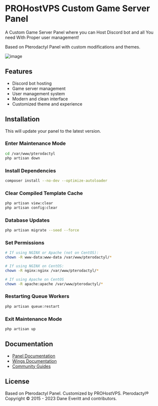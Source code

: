 # PROHostVPS Custom Game Server Panel

A Custom Game Server Panel where you can Host Discord bot and all You need With Proper user management!

Based on Pterodactyl Panel with custom modifications and themes.

![image](https://github.com/user-attachments/assets/1392e885-cce6-4e7b-b1e5-b14b7feddeed)


## Features

- Discord bot hosting
- Game server management
- User management system
- Modern and clean interface
- Customized theme and experience

## Installation

This will update your panel to the latest version.

### Enter Maintenance Mode

```bash
cd /var/www/pterodactyl
php artisan down
```

### Install Dependencies

```bash
composer install --no-dev --optimize-autoloader
```

### Clear Compiled Template Cache

```bash
php artisan view:clear
php artisan config:clear
```

### Database Updates

```bash
php artisan migrate --seed --force
```

### Set Permissions

```bash
# If using NGINX or Apache (not on CentOS):
chown -R www-data:www-data /var/www/pterodactyl/*

# If using NGINX on CentOS:
chown -R nginx:nginx /var/www/pterodactyl/*

# If using Apache on CentOS
chown -R apache:apache /var/www/pterodactyl/*
```

### Restarting Queue Workers

```bash
php artisan queue:restart
```

### Exit Maintenance Mode

```bash
php artisan up
```

## Documentation

* [Panel Documentation](https://pterodactyl.io/panel/1.0/getting_started.html)
* [Wings Documentation](https://pterodactyl.io/wings/1.0/installing.html)
* [Community Guides](https://pterodactyl.io/community/about.html)

## License

Based on Pterodactyl Panel. Customized by PROHostVPS.
Pterodactyl® Copyright © 2015 - 2023 Dane Everitt and contributors.

